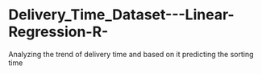# Delivery_Time_Dataset---Linear-Regression-R-
Analyzing the trend of delivery time and based on it predicting the sorting time
